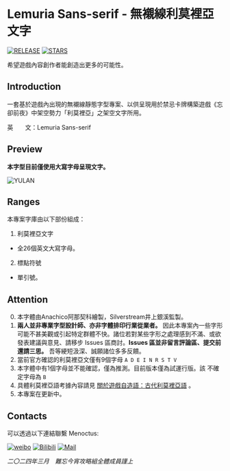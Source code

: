 # Lemuria Sans-serif - 無襯線利莫裡亞文字

[![RELEASE](https://img.shields.io/github/release/Menoctus/Lemuria?style=flat-square)](https://github.com/Lemuria/Menoctus/releases/latest)
[![STARS](https://img.shields.io/github/stars/Menoctus/Lemuria?style=flat-square)](https://github.com/Lemuria/Menoctus/stargazers)

希望遊戲內容創作者能創造出更多的可能性。

## Introduction

一套基於遊戲內出現的無襯線靜態字型專案、以供呈現用於禁忌卡牌構築遊戲《忘卻前夜》中架空勢力「利莫裡亞」之架空文字所用。

英　　文：Lemuria Sans-serif

## Preview

**本字型目前僅使用大寫字母呈現文字。**<br/>

![YULAN](https://github.com/Menoctus/Lemuria/assets/165195956/3bc84a31-1ab2-4939-9356-43ee737ac952)


## Ranges

本專案字庫由以下部份組成：

1. 利莫裡亞文字
* 全26個英文大寫字母。
2. 標點符號
* 單引號。

## Attention

0. 本字體由Anachico阿那契科繪製，Silverstream井上銀溪監製。
0. **兩人並非專業字型設計師、亦非字體排印行業從業者。** 因此本專案內一些字形可能不甚美觀或引起特定群體不快。諸位若對某些字形之處理感到不滿、或欲發表建議與意見、請移步 Issues 區商討。**Issues 區並非留言評論區、提交前還請三思。**
吾等綆短汲深、誠願諸位多多反饋。
0. 當前官方確認的利莫裡亞文僅有9個字母 `A D E I N R S T V`
0. 本字體中有1個字母並不能確認，僅為推測。目前版本僅為試運行版。該
不確定字母為 `B`
0. 具體利莫裡亞語考據內容請見 [關於遊戲自造語：古代利莫裡亞語](https://discord.com/channels/1131791637933199470/1210594811363594350) 。
0. 本專案在更新中。

## Contacts

可以透過以下連結聯繫 Menoctus:

[![weibo](https://img.shields.io/badge/weibo-E79115?style=flat-square&logo=weibo&logoColor=fff)](https://weibo.com/u/7899814735)
[![Bilibili](https://img.shields.io/badge/Bilibili-F79?style=flat-square&logo=Bilibili&logoColor=fff)](https://space.bilibili.com/3494377135541039)
[![Mail](https://img.shields.io/badge/Outlook_Mail-1898DA?style=flat-square&logo=microsoftoutlook&logoColor=fff)](mailto:Menoctus@outlook.com)

*二〇二四年三月　難忘今宵攻略組全體成員謹上*
